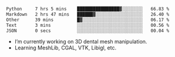 <!--START_SECTION:waka-->

```txt
Python     7 hrs 5 mins    ████████████████▓░░░░░░░░   66.83 %
Markdown   2 hrs 47 mins   ██████▓░░░░░░░░░░░░░░░░░░   26.40 %
Other      39 mins         █▓░░░░░░░░░░░░░░░░░░░░░░░   06.17 %
Text       3 mins          ░░░░░░░░░░░░░░░░░░░░░░░░░   00.56 %
JSON       0 secs          ░░░░░░░░░░░░░░░░░░░░░░░░░   00.04 %
```

<!--END_SECTION:waka-->

<!--
**0x11111111/0x11111111** is a ✨ _special_ ✨ repository because its `README.md` (this file) appears on your GitHub profile.

Here are some ideas to get you started:

- 🔭 I’m currently working on ...
- 🌱 I’m currently learning ...
- 👯 I’m looking to collaborate on ...
- 🤔 I’m looking for help with ...
- 💬 Ask me about ...
- 📫 How to reach me: ...
- 😄 Pronouns: ...
- ⚡ Fun fact: ...
-->
- I’m currently working on 3D dental mesh manipulation.
- Learning MeshLib, CGAL, VTK, Libigl, etc.
